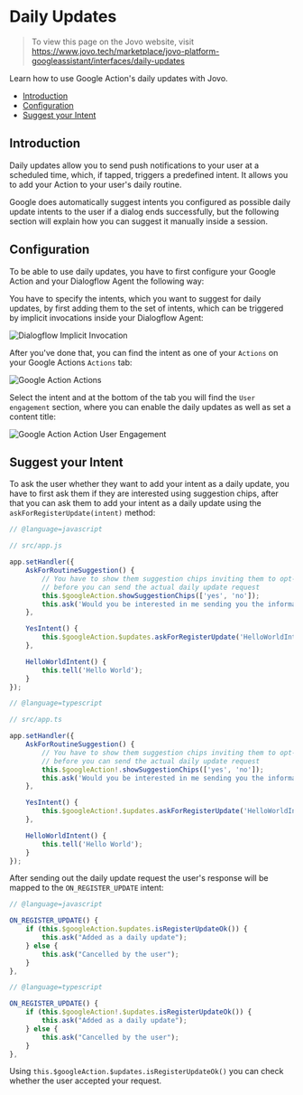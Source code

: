 # Daily Updates

> To view this page on the Jovo website, visit https://www.jovo.tech/marketplace/jovo-platform-googleassistant/interfaces/daily-updates

Learn how to use Google Action's daily updates with Jovo.

* [Introduction](#introduction)
* [Configuration](#configuration)
* [Suggest your Intent](#suggest-your-intent)

## Introduction

Daily updates allow you to send push notifications to your user at a scheduled time, which, if tapped, triggers a predefined intent. It allows you to add your Action to your user's daily routine.

Google does automatically suggest intents you configured as possible daily update intents to the user if a dialog ends successfully, but the following section will explain how you can suggest it manually inside a session.

## Configuration

To be able to use daily updates, you have to first configure your Google Action and your Dialogflow Agent the following way:

You have to specify the intents, which you want to suggest for daily updates, by first adding them to the set of intents, which can be triggered by implicit invocations inside your Dialogflow Agent:

![Dialogflow Implicit Invocation](../img/dialogflow-implicit-invocation.png)

After you've done that, you can find the intent as one of your `Actions` on your Google Actions `Actions` tab:

![Google Action Actions](../img/google-action-actions.png)

Select the intent and at the bottom of the tab you will find the `User engagement` section, where you can enable the daily updates as well as set a content title:

![Google Action Action User Engagement](../img/google-action-action-daily-updates.png)

## Suggest your Intent

To ask the user whether they want to add your intent as a daily update, you have to first ask them if they are interested using suggestion chips, after that you can ask them to add your intent as a daily update using the `askForRegisterUpdate(intent)` method:

```javascript
// @language=javascript

// src/app.js

app.setHandler({
    AskForRoutineSuggestion() {
        // You have to show them suggestion chips inviting them to opt-in, 
        // before you can send the actual daily update request
        this.$googleAction.showSuggestionChips(['yes', 'no']);
        this.ask('Would you be interested in me sending you the information daily?');
    },

    YesIntent() {
        this.$googleAction.$updates.askForRegisterUpdate('HelloWorldIntent');
    },

    HelloWorldIntent() {
        this.tell('Hello World');
    }
});

// @language=typescript

// src/app.ts

app.setHandler({
    AskForRoutineSuggestion() {
        // You have to show them suggestion chips inviting them to opt-in, 
        // before you can send the actual daily update request
        this.$googleAction!.showSuggestionChips(['yes', 'no']);
        this.ask('Would you be interested in me sending you the information daily?');
    },

    YesIntent() {
        this.$googleAction!.$updates.askForRegisterUpdate('HelloWorldIntent');
    },

    HelloWorldIntent() {
        this.tell('Hello World');
    }
});
```

After sending out the daily update request the user's response will be mapped to the `ON_REGISTER_UPDATE` intent:

```javascript
// @language=javascript

ON_REGISTER_UPDATE() {
    if (this.$googleAction.$updates.isRegisterUpdateOk()) {
        this.ask("Added as a daily update");
    } else {
        this.ask("Cancelled by the user");
    }
},

// @language=typescript

ON_REGISTER_UPDATE() {
    if (this.$googleAction!.$updates.isRegisterUpdateOk()) {
        this.ask("Added as a daily update");
    } else {
        this.ask("Cancelled by the user");
    }
},
```

Using `this.$googleAction.$updates.isRegisterUpdateOk()` you can check whether the user accepted your request.